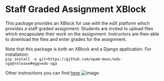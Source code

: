 Staff Graded Assignment XBlock
==============================

This package provides an XBlock for use with the edX platform which provides a staff graded assignment. Students are invited to upload files which encapsulate their work on the assignment. Instructors are then able to download the files and enter grades for the assignment.

Note that this package is both an XBlock and a Django application. For installation:<br/>
   `pip install -e git+https://github.com/epam-mooc/edx-sga@release#egg=edx-sga`

Other instructions you can find [here](https://kb.epam.com/display/GDOKB/EDX+MOOC+Platform)
![image](/../screenshots/img/screenshot-studio-new-unit.png?raw=tru)
